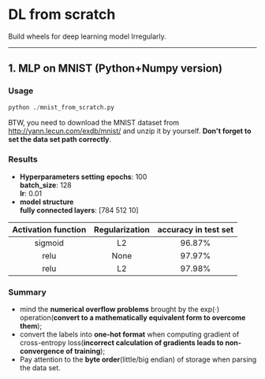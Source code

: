 # DL from scratch
Build wheels for deep learning model Irregularly.
- - -
## 1. MLP on MNIST (Python+Numpy version)
### Usage
  ```python
  python ./mnist_from_scratch.py
  ```
  BTW, you need to download the MNIST dataset from http://yann.lecun.com/exdb/mnist/ and unzip it by yourself. **Don't forget to set the data set path correctly**.
### Results
  - **Hyperparameters setting**
  **epochs**: 100  
  **batch_size**: 128  
  **lr**: 0.01
  - **model structure**  
  **fully connected layers**: [784 512 10]  

  | Activation function | Regularization| accuracy in test set|
  |:--: | :--: | :--: |
  | sigmoid|L2 | 96.87% |
  | relu |None | 97.97% |  
  | relu |L2 | 97.98% |  

### Summary
- mind the **numerical overflow problems** brought by the exp(·) operation(**convert to  a mathematically equivalent form to overcome them**);
- convert the labels into **one-hot format** when computing gradient of cross-entropy loss(**incorrect calculation of gradients leads to non-convergence of training**);
- Pay attention to the **byte order**(little/big endian) of storage when parsing the data set.
